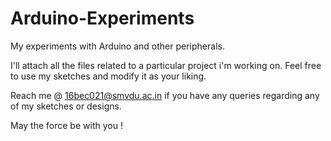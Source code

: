 # Arduino-Experiments
My experiments with Arduino and other peripherals.


I'll attach all the files related to a particular project i'm working on. Feel free to use my sketches and modify it as your liking.

Reach me @ 16bec021@smvdu.ac.in if you have any queries regarding any of my sketches or designs.

May the force be with you !
